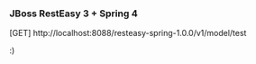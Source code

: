 ### JBoss RestEasy 3 + Spring 4

[GET]
http://localhost:8088/resteasy-spring-1.0.0/v1/model/test

:)

